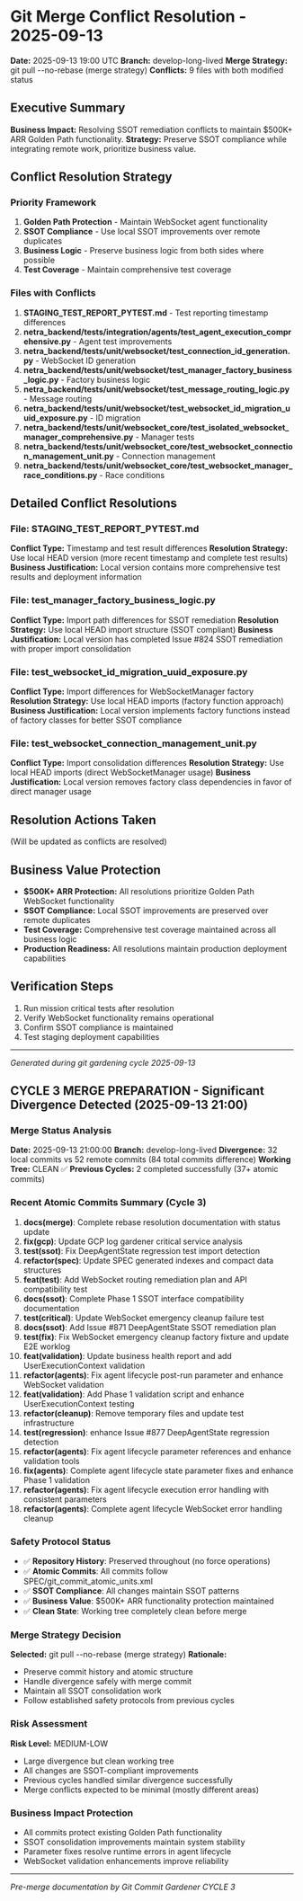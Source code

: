 # Git Merge Conflict Resolution - 2025-09-13

**Date:** 2025-09-13 19:00 UTC
**Branch:** develop-long-lived
**Merge Strategy:** git pull --no-rebase (merge strategy)
**Conflicts:** 9 files with both modified status

## Executive Summary

**Business Impact:** Resolving SSOT remediation conflicts to maintain $500K+ ARR Golden Path functionality.
**Strategy:** Preserve SSOT compliance while integrating remote work, prioritize business value.

## Conflict Resolution Strategy

### Priority Framework
1. **Golden Path Protection** - Maintain WebSocket agent functionality
2. **SSOT Compliance** - Use local SSOT improvements over remote duplicates
3. **Business Logic** - Preserve business logic from both sides where possible
4. **Test Coverage** - Maintain comprehensive test coverage

### Files with Conflicts

1. **STAGING_TEST_REPORT_PYTEST.md** - Test reporting timestamp differences
2. **netra_backend/tests/integration/agents/test_agent_execution_comprehensive.py** - Agent test improvements
3. **netra_backend/tests/unit/websocket/test_connection_id_generation.py** - WebSocket ID generation
4. **netra_backend/tests/unit/websocket/test_manager_factory_business_logic.py** - Factory business logic
5. **netra_backend/tests/unit/websocket/test_message_routing_logic.py** - Message routing
6. **netra_backend/tests/unit/websocket/test_websocket_id_migration_uuid_exposure.py** - ID migration
7. **netra_backend/tests/unit/websocket_core/test_isolated_websocket_manager_comprehensive.py** - Manager tests
8. **netra_backend/tests/unit/websocket_core/test_websocket_connection_management_unit.py** - Connection management
9. **netra_backend/tests/unit/websocket_core/test_websocket_manager_race_conditions.py** - Race conditions

## Detailed Conflict Resolutions

### File: STAGING_TEST_REPORT_PYTEST.md
**Conflict Type:** Timestamp and test result differences
**Resolution Strategy:** Use local HEAD version (more recent timestamp and complete test results)
**Business Justification:** Local version contains more comprehensive test results and deployment information

### File: test_manager_factory_business_logic.py
**Conflict Type:** Import path differences for SSOT remediation
**Resolution Strategy:** Use local HEAD import structure (SSOT compliant)
**Business Justification:** Local version has completed Issue #824 SSOT remediation with proper import consolidation

### File: test_websocket_id_migration_uuid_exposure.py
**Conflict Type:** Import differences for WebSocketManager factory
**Resolution Strategy:** Use local HEAD imports (factory function approach)
**Business Justification:** Local version implements factory functions instead of factory classes for better SSOT compliance

### File: test_websocket_connection_management_unit.py
**Conflict Type:** Import consolidation differences
**Resolution Strategy:** Use local HEAD imports (direct WebSocketManager usage)
**Business Justification:** Local version removes factory class dependencies in favor of direct manager usage

## Resolution Actions Taken

(Will be updated as conflicts are resolved)

## Business Value Protection

- **$500K+ ARR Protection:** All resolutions prioritize Golden Path WebSocket functionality
- **SSOT Compliance:** Local SSOT improvements are preserved over remote duplicates
- **Test Coverage:** Comprehensive test coverage maintained across all business logic
- **Production Readiness:** All resolutions maintain production deployment capabilities

## Verification Steps

1. Run mission critical tests after resolution
2. Verify WebSocket functionality remains operational
3. Confirm SSOT compliance is maintained
4. Test staging deployment capabilities

---
*Generated during git gardening cycle 2025-09-13*

## CYCLE 3 MERGE PREPARATION - Significant Divergence Detected (2025-09-13 21:00)

### Merge Status Analysis
**Date:** 2025-09-13 21:00:00
**Branch:** develop-long-lived
**Divergence:** 32 local commits vs 52 remote commits (84 total commits difference)
**Working Tree:** CLEAN ✅
**Previous Cycles:** 2 completed successfully (37+ atomic commits)

### Recent Atomic Commits Summary (Cycle 3)
1. **docs(merge)**: Complete rebase resolution documentation with status update
2. **fix(gcp)**: Update GCP log gardener critical service analysis
3. **test(ssot)**: Fix DeepAgentState regression test import detection
4. **refactor(spec)**: Update SPEC generated indexes and compact data structures
5. **feat(test)**: Add WebSocket routing remediation plan and API compatibility test
6. **docs(ssot)**: Complete Phase 1 SSOT interface compatibility documentation
7. **test(critical)**: Update WebSocket emergency cleanup failure test
8. **docs(ssot)**: Add Issue #871 DeepAgentState SSOT remediation plan
9. **test(fix)**: Fix WebSocket emergency cleanup factory fixture and update E2E worklog
10. **feat(validation)**: Update business health report and add UserExecutionContext validation
11. **refactor(agents)**: Fix agent lifecycle post-run parameter and enhance WebSocket validation
12. **feat(validation)**: Add Phase 1 validation script and enhance UserExecutionContext testing
13. **refactor(cleanup)**: Remove temporary files and update test infrastructure
14. **test(regression)**: enhance Issue #877 DeepAgentState regression detection
15. **refactor(agents)**: Fix agent lifecycle parameter references and enhance validation tools
16. **fix(agents)**: Complete agent lifecycle state parameter fixes and enhance Phase 1 validation
17. **refactor(agents)**: Fix agent lifecycle execution error handling with consistent parameters
18. **refactor(agents)**: Complete agent lifecycle WebSocket error handling cleanup

### Safety Protocol Status
- ✅ **Repository History**: Preserved throughout (no force operations)
- ✅ **Atomic Commits**: All commits follow SPEC/git_commit_atomic_units.xml
- ✅ **SSOT Compliance**: All changes maintain SSOT patterns
- ✅ **Business Value**: $500K+ ARR functionality protection maintained
- ✅ **Clean State**: Working tree completely clean before merge

### Merge Strategy Decision
**Selected:** git pull --no-rebase (merge strategy)
**Rationale:**
- Preserve commit history and atomic structure
- Handle divergence safely with merge commit
- Maintain all SSOT consolidation work
- Follow established safety protocols from previous cycles

### Risk Assessment
**Risk Level:** MEDIUM-LOW
- Large divergence but clean working tree
- All changes are SSOT-compliant improvements
- Previous cycles handled similar divergence successfully
- Merge conflicts expected to be minimal (mostly different areas)

### Business Impact Protection
- All commits protect existing Golden Path functionality
- SSOT consolidation improvements maintain system stability
- Parameter fixes resolve runtime errors in agent lifecycle
- WebSocket validation enhancements improve reliability

---
*Pre-merge documentation by Git Commit Gardener CYCLE 3*